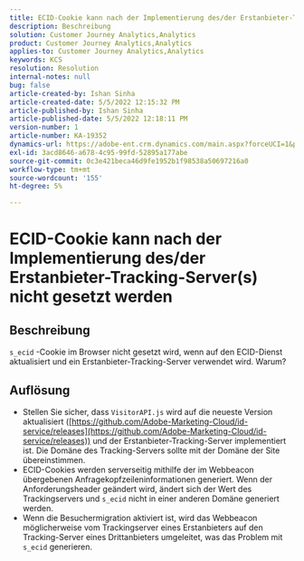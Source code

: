 ```yaml
---
title: ECID-Cookie kann nach der Implementierung des/der Erstanbieter-Tracking-Server(s) nicht gesetzt werden
description: Beschreibung
solution: Customer Journey Analytics,Analytics
product: Customer Journey Analytics,Analytics
applies-to: Customer Journey Analytics,Analytics
keywords: KCS
resolution: Resolution
internal-notes: null
bug: false
article-created-by: Ishan Sinha
article-created-date: 5/5/2022 12:15:32 PM
article-published-by: Ishan Sinha
article-published-date: 5/5/2022 12:18:11 PM
version-number: 1
article-number: KA-19352
dynamics-url: https://adobe-ent.crm.dynamics.com/main.aspx?forceUCI=1&pagetype=entityrecord&etn=knowledgearticle&id=6441c40a-6dcc-ec11-a7b5-6045bd00db25
exl-id: 3acd8646-a678-4c95-99fd-52895a177abe
source-git-commit: 0c3e421beca46d9fe1952b1f98538a50697216a0
workflow-type: tm+mt
source-wordcount: '155'
ht-degree: 5%

---
```


# ECID-Cookie kann nach der Implementierung des/der Erstanbieter-Tracking-Server(s) nicht gesetzt werden

## Beschreibung

`s_ecid` -Cookie im Browser nicht gesetzt wird, wenn auf den ECID-Dienst aktualisiert und ein Erstanbieter-Tracking-Server verwendet wird. Warum?

## Auflösung


- Stellen Sie sicher, dass `VisitorAPI.js` wird auf die neueste Version aktualisiert ([https://github.com/Adobe-Marketing-Cloud/id-service/releases](https://github.com/Adobe-Marketing-Cloud/id-service/releases)) und der Erstanbieter-Tracking-Server implementiert ist. Die Domäne des Tracking-Servers sollte mit der Domäne der Site übereinstimmen.
- ECID-Cookies werden serverseitig mithilfe der im Webbeacon übergebenen Anfragekopfzeileninformationen generiert. Wenn der Anforderungsheader geändert wird, ändert sich der Wert des Trackingservers und `s_ecid` nicht in einer anderen Domäne generiert werden.
- Wenn die Besuchermigration aktiviert ist, wird das Webbeacon möglicherweise vom Trackingserver eines Erstanbieters auf den Tracking-Server eines Drittanbieters umgeleitet, was das Problem mit `s_ecid` generieren.
